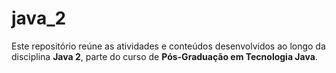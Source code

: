 # java_2
Este repositório reúne as atividades e conteúdos desenvolvidos ao longo da disciplina **Java 2**, parte do curso de **Pós-Graduação em Tecnologia Java**.  
